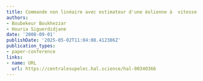 ```yaml
---
title: Commande non linéaire avec estimateur d'une éolienne à  vitesse variable
authors:
- Boubekeur Boukhezzar
- Houria Siguerdidjane
date: '2008-09-01'
publishDate: '2025-05-02T11:04:08.412386Z'
publication_types:
- paper-conference
links:
- name: URL
  url: https://centralesupelec.hal.science/hal-00340366
---
```

